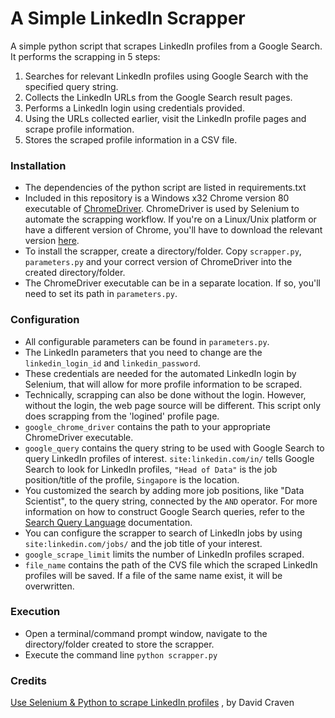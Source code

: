# A Simple LinkedIn Scrapper
A simple python script that scrapes LinkedIn profiles from a Google Search.
It performs the scrapping in 5 steps:
1. Searches for relevant LinkedIn profiles using Google Search with the specified query string.
2. Collects the LinkedIn URLs from the Google Search result pages.
3. Performs a LinkedIn login using credentials provided.
4. Using the URLs collected earlier, visit the LinkedIn profile pages and scrape profile information.
5. Stores the scraped profile information in a CSV file.

### Installation

- The dependencies of the python script are listed in requirements.txt
- Included in this repository is a Windows x32 Chrome version 80 executable of 
[ChromeDriver](https://chromedriver.chromium.org/home). ChromeDriver is used by Selenium to automate the scrapping 
workflow. If you're on a Linux/Unix platform or have a different version of Chrome, you'll have to download the 
relevant version [here](https://chromedriver.chromium.org/downloads). 
- To install the scrapper, create a directory/folder. Copy `scrapper.py`, `parameters.py` and your correct version of 
ChromeDriver into the created directory/folder.
- The ChromeDriver executable can be in a separate location. If so, you'll need to set its path in `parameters.py`.

### Configuration

- All configurable parameters can be found in `parameters.py`.
- The LinkedIn parameters that you need to change are the `linkedin_login_id` and `linkedin_password`. 
- These credentials are needed for the automated LinkedIn login by Selenium, that will allow for more profile 
information to be scraped.
- Technically, scrapping can also be done without the login.  However, without the login, the web page source will be 
different. This script only does scrapping from the 'logined' profile page.
- `google_chrome_driver` contains the path to your appropriate ChromeDriver executable.
- `google_query` contains the query string to be used with Google Search to query LinkedIn profiles of interest.
`site:linkedin.com/in/` tells Google Search to look for LinkedIn profiles, `"Head of Data"` is the job position/title 
of the profile, `Singapore` is the location.
- You customized the search by adding more job positions, like "Data Scientist", to the query string, connected by the
`AND` operator. For more information on how to construct Google Search queries, refer to the 
[Search Query Language](https://developers.google.com/issue-tracker/concepts/search-query-language) documentation.
- You can configure the scrapper to search of LinkedIn jobs by using `site:linkedin.com/jobs/` and the job title of 
your interest.
- `google_scrape_limit` limits the number of LinkedIn profiles scraped.
- `file_name` contains the path of the CVS file which the scraped LinkedIn profiles will be saved. If a file of the 
same name exist, it will be overwritten.

### Execution

- Open a terminal/command prompt window, navigate to the directory/folder created to store the scrapper.
- Execute the command line ```python scrapper.py```

### Credits

[Use Selenium & Python to scrape LinkedIn profiles](https://www.linkedin.com/pulse/how-easy-scraping-data-from-linkedin-profiles-david-craven/)
, by David Craven
